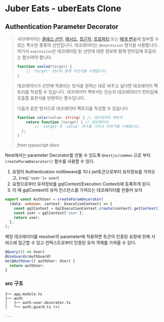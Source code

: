 # Juber Eats - uberEats Clone
## Authentication Parameter Decorator

> *데코레이터*는 [클래스 선언](https://www.typescriptlang.org/ko/docs/handbook/decorators.html#클래스-데코레이터-class-decorators), [메서드](https://www.typescriptlang.org/ko/docs/handbook/decorators.html#메서드-데코레이터-method-decorators), [접근자](https://www.typescriptlang.org/ko/docs/handbook/decorators.html#접근자-데코레이터-accessor-decorators), [프로퍼티](https://www.typescriptlang.org/ko/docs/handbook/decorators.html#프로퍼티-데코레이터-property-decorators) 또는 [매개 변수](https://www.typescriptlang.org/ko/docs/handbook/decorators.html#매개변수-데코레이터-parameter-decorators)에 첨부할 수 있는 특수한 종류의 선언입니다. 데코레이터는 `@expression` 형식을 사용합니다. 여기서 `expression`은 데코레이팅 된 선언에 대한 정보와 함께 런타임에 호출되는 함수여야 합니다.
>
> ```typescript
> function sealed(target) {
>     // 'target' 변수와 함께 무언가를 수행합니다.
> }
> ```
>
> 

> 데코레이터가 선언에 적용되는 방식을 원하는 대로 바꾸고 싶다면 데코레이터 팩토리를 작성할 수 있습니다. *데코레이터 팩토리*는 단순히 데코레이터가 런타임에 호출할 표현식을 반환하는 함수입니다.
>
> 다음과 같은 방식으로 데코레이터 팩토리를 작성할 수 있습니다.
>
> ```typescript
> function color(value: string) { // 데코레이터 팩토리
>     return function (target) { // 데코레이터
>         // 'target'과 'value' 변수를 가지고 무언가를 수행합니다.
>   };
> }
> ```
>
>  *from typescript docs*



Nest에서는 parameter Decorator를 만들 수 있도록 `@nestjs/common` 으로 부터 `createParamDecorator()` 함수를 사용할 수 있다.

1. 요청이 Authentication midlleware를 지나 jwt토큰으로부터 유저정보를 가져오고, (`req['user']= user`) 
2. 요청으로부터 유저정보를 gqlContext(Execution Context)에 등록하게 된다. 
3. 이 때 gqlContext의 유저 인스턴스를 가져오는 데코레이터를 만들어 보자

```typescript
export const AuthUser = createParamDecorator(
  (data: unknown, context: ExecutionContext) => {
    const gqlContext = GqlExecutionContext.create(context).getContext();
    const user = gqlContext['user'];
    return user;
  },
);
```

해당 데코레이터를 resolver의 parameter에 적용하면 토큰이 인증된 요청에 한해 서비스에 접근할 수 있고 컨텍스트로부터 인증된 유저 객체를 가져올 수 있다.

```typescript
@Query(() => User)
@UseGuards(AuthGuard)
me(@AuthUser() authUser: User) {
  return authUser;
}
```



### src 구조

```shell
├── app.module.ts
├── auth
│   ├── auth-user.decorator.ts
│   └── auth.guard.ts (+)

...
```



